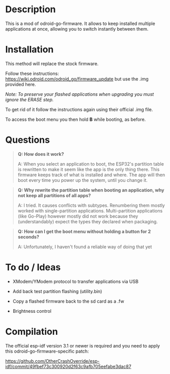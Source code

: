 # Description
This is a mod of odroid-go-firmware. It allows to keep installed multiple applications at once, allowing you to switch instantly between them.

# Installation

This method will replace the stock firmware.

Follow these instructions: https://wiki.odroid.com/odroid_go/firmware_update but use the .img provided here.

*Note: To preserve your flashed applications when upgrading you must ignore the ERASE step.*

To get rid of it follow the instructions again using their official .img file.

To access the boot menu you then hold **B** while booting, as before.


# Questions

> **Q: How does it work?**
>
> A: When you select an application to boot, the ESP32's partition table is rewritten to make it seem like the app is the only thing there. This firmware keeps track of what is installed and where. The app will then boot every time you power up the system, until you change it.

> **Q: Why rewrite the partition table when booting an application, why not keep all partitions of all apps?**
>
> A: I tried. It causes conflicts with subtypes. Renumbering them mostly worked with single-partition applications. Multi-partition applications (like Go-Play) however mostly did not work because they (understandably) expect the types they declared when packaging.

> **Q: How can I get the boot menu without holding a button for 2 seconds?**
>
> A: Unfortunately, I haven't found a reliable way of doing that yet


# To do / Ideas

- XModem/YModem protocol to transfer applications via USB

- Add back test partition flashing (utility.bin)

- Copy a flashed firmware back to the sd card as a .fw

- Brightness control


# Compilation
The official esp-idf version 3.1 or newer is required and you need to apply this odroid-go-firmware-specific patch:

https://github.com/OtherCrashOverride/esp-idf/commit/49fbef73c300920d2f63c9afb705eefabe3dac87
